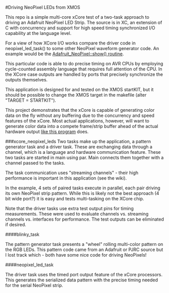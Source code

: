 #Driving NeoPixel LEDs from XMOS

This repo is a simple multi-core xCore test of a two-task approach to driving an Adafruit NeoPixel LED Strip.  The source is in XC, an extension of C with concurrency and support for high speed timing synchronized I/O capability at the language level.

For a view of how XCore I/O works compare the driver code in neopixel_led_task() to some other NeoPixel waveform generator code.  An example would be the [Adafruit_NeoPixel::show() routine](https://github.com/adafruit/Adafruit_NeoPixel/blob/master/Adafruit_NeoPixel.cpp#L60-793).

This particular code is able to do precise timing on AVR CPUs by employing cycle-counted assembly language that requires full attention of the CPU.  In the XCore case outputs are handled by ports that precisely synchronize the outputs themselves.

This application is designed for and tested on the XMOS startKIT, but it should be possible to change the XMOS target in the makefile (alter "TARGET = STARTKIT").

This project demonstrates that the xCore is capable of generating color data on the fly without any buffering due to the concurrency and speed features of the xCore.  Most actual applications, however, will want to generate color data into a compete frame/strip buffer ahead of the actual hardware output [like this program](https://github.com/teachop/xcore_neopixel_buffered) does.

###xcore_neopixel_leds
Two tasks make up the application, a pattern generator task and a driver task.  These are exchanging data through a channel, which is a language and hardware communication feature.  These two tasks are started in main using par.  Main connects them together with a channel passed to the tasks.

The task communication uses "streaming channels" - their high performance is important in this application (see the wiki).

In the example, 4 sets of paired tasks execute in parallel, each pair driving its own NeoPixel strip pattern.  While this is likely not the best approach (4 bit wide port?) it is easy and tests multi-tasking on the XCore chip.

Note that the driver tasks use extra test output pins for timing measurements.  These were used to evaluate channels vs. streaming channels vs. interfaces for performance.  The test outputs can be eliminated if desired.

####blinky_task

The pattern generator task presents a "wheel" rolling multi-color pattern on the RGB LEDs.  This pattern code came from an Adafruit or PJRC source but I lost track which - both have some nice code for driving NeoPixels!

####neopixel_led_task

The driver task uses the timed port output feature of the xCore processors.  This generates the serialized data pattern with the precise timing needed for the serial NeoPixel strip.
